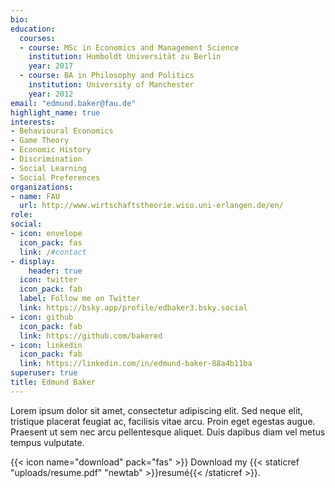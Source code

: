 ```yaml
---
bio:
education:
  courses:
  - course: MSc in Economics and Management Science
    institution: Humboldt Universität zu Berlin
    year: 2017
  - course: BA in Philosophy and Politics
    institution: University of Manchester
    year: 2012
email: "edmund.baker@fau.de"
highlight_name: true
interests:
- Behavioural Economics
- Game Theory
- Economic History
- Discrimination
- Social Learning
- Social Preferences
organizations:
- name: FAU
  url: http://www.wirtschaftstheorie.wiso.uni-erlangen.de/en/
role: 
social:
- icon: envelope
  icon_pack: fas
  link: /#contact
- display:
    header: true
  icon: twitter
  icon_pack: fab
  label: Follow me on Twitter
  link: https://bsky.app/profile/edbaker3.bsky.social
- icon: github
  icon_pack: fab
  link: https://github.com/bakered
- icon: linkedin
  icon_pack: fab
  link: https://linkedin.com/in/edmund-baker-88a4b11ba
superuser: true
title: Edmund Baker
---
```


Lorem ipsum dolor sit amet, consectetur adipiscing elit. Sed neque elit, tristique placerat feugiat ac, facilisis vitae arcu. Proin eget egestas augue. Praesent ut sem nec arcu pellentesque aliquet. Duis dapibus diam vel metus tempus vulputate.

{{< icon name="download" pack="fas" >}} Download my {{< staticref "uploads/resume.pdf" "newtab" >}}resumé{{< /staticref >}}.
